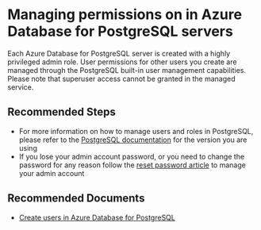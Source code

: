 <properties
    pageTitle="Managing permissions in Azure Database for PostgreSQL servers"
    description="Managing permissions in Azure Database for PostgreSQL servers"
    service="microsoft.dbforpostgresql"
    resource="servers"
    authors="jan-eng"
    ms.author="janeng"
    displayOrder="480"
    selfHelpType="generic"
    supportTopicIds="32639989"
    resourceTags="servers, databases"
    productPesIds="16222, 17067"
    cloudEnvironments="public, Fairfax, usnat, ussec"
    articleId="1f0fa8ae-1033-4d6a-afd6-ce1e02ce623a"
	ownershipId="AzureData_AzureDatabaseforPostgreSQL"
/>

# Managing permissions on in Azure Database for PostgreSQL servers

Each Azure Database for PostgreSQL server is created with a highly privileged admin role. User permissions for other users you create are managed through the PostgreSQL built-in user management capabilities. Please note that superuser access cannot be granted in the managed service.

## **Recommended Steps**

* For more information on how to manage users and roles in PostgreSQL, please refer to the [PostgreSQL documentation](https://www.postgresql.org/docs/current/user-manag.html) for the version you are using
* If you lose your admin account password, or you need to change the password for any reason follow the [reset password article](https://docs.microsoft.com/azure/postgresql/howto-create-manage-server-portal#update-admin-password) to manage your admin account

## **Recommended Documents**

* [Create users in Azure Database for PostgreSQL](https://docs.microsoft.com/azure/postgresql/howto-create-users)
